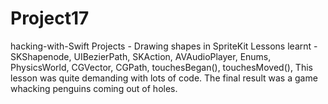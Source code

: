 # Project17
hacking-with-Swift Projects - Drawing shapes in SpriteKit
Lessons learnt - SKShapenode, UIBezierPath, SKAction, AVAudioPlayer, Enums, PhysicsWorld, CGVector, CGPath, touchesBegan(), 
touchesMoved(), This lesson was quite demanding with lots of code. The final result was a game whacking penguins coming out of holes.
